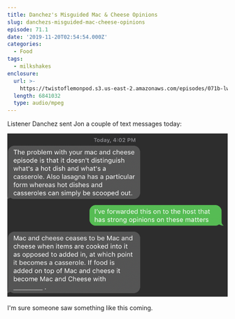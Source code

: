 ```yaml
---
title: Danchez's Misguided Mac & Cheese Opinions
slug: danchezs-misguided-mac-cheese-opinions
episode: 71.1
date: '2019-11-20T02:54:54.000Z'
categories:
  - Food
tags:
  - milkshakes
enclosure:
  url: >-
    https://twistoflemonpod.s3.us-east-2.amazonaws.com/episodes/071b-lwatol-20191119.mp3
  length: 6841032
  type: audio/mpeg
---
```


Listener Danchez sent Jon a couple of text messages today:

![](./Screen-Shot-2019-11-19-at-8.52.31-PM.png)

I'm sure someone saw something like this coming.
